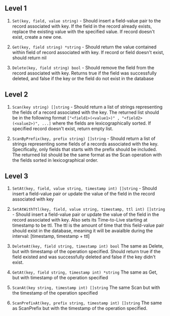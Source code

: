 ## Level 1
1. `Set(key, field, value string)` - Should insert a
field-value pair to the record associated with key.
If the field in the record already exists, replace
the existing value with the specified value.
If record doesn't exist, create a new one.

2. `Get(key, field string) *string` - Should return
the value contained within field of record associated
with key. If record or field doesn't exist, should return nil

3. `Delete(key, field string) bool` - Should remove the field
from the record associated with key. Returns true if the field
was successfully deleted, and false if the key or the field do
not exist in the database

## Level 2

1. `Scan(key string) []string` - Should return a list
of strings representing the fields of a record associated
with the key. The returned list should be in the following
format
  `["<field1>(<value1>)" , "<field2>(<value2>)", ...]`
where the fields are lexicographically sorted. If specified
record doesn't exist, return empty list.

2. `ScanByPrefix(key, prefix string) []string` - Should return a list
of strings representing some fields of a records associated
with the key. Specifically, only fields that starts with the prefix
should be included. The returned list should be the same format as
the Scan operation with the fields sorted in lexicographical order.

## Level 3
1. `SetAt(key, field, value string, timestamp int) []string` -
Should insert a field-value pair or update the value of the
field in the record associated with key

2. `SetAtWithTtl(key, field, value string, timestamp, ttl int) []string` -
Should insert a field-value pair or update the value of the
field in the record associated with key. Also sets its Time-to-Live
starting at timestamp to be ttl. The ttl is the amount of time that this
field-value pair should exist in the database, meaning it will be avaialble
during the interval: [timestamp, timestamp + ttl]

3. `DeleteAt(key, field string, timestamp int) bool`
The same as Delete, but with timestamp of the operation
specified. Should return true if the field existed and was
successfully deleted and false if the key didn't exist.

4. `GetAt(key, field string, timestamp int) *string`
The same as Get, but with timestamp of the operation specified

5. `ScanAt(key string, timestamp int) []string`
The same Scan but with the timestamp of the operation specified

6. `ScanPrefixAt(key, prefix string, timestamp int) []string`
The same as ScanPrefix but with the timestamp of the operation specified.
